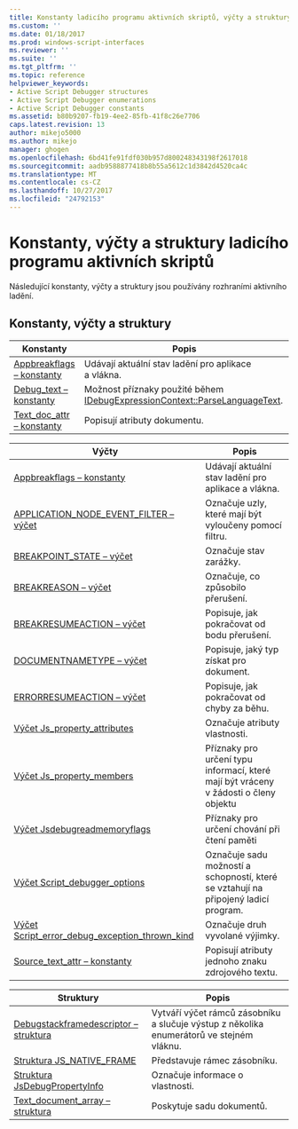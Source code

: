 ```yaml
---
title: Konstanty ladicího programu aktivních skriptů, výčty a struktury | Microsoft Docs
ms.custom: ''
ms.date: 01/18/2017
ms.prod: windows-script-interfaces
ms.reviewer: ''
ms.suite: ''
ms.tgt_pltfrm: ''
ms.topic: reference
helpviewer_keywords:
- Active Script Debugger structures
- Active Script Debugger enumerations
- Active Script Debugger constants
ms.assetid: b80b9207-fb19-4ee2-85fb-41f8c26e7706
caps.latest.revision: 13
author: mikejo5000
ms.author: mikejo
manager: ghogen
ms.openlocfilehash: 6bd41fe91fdf030b957d800248343198f2617018
ms.sourcegitcommit: aadb9588877418b8b55a5612c1d3842d4520ca4c
ms.translationtype: MT
ms.contentlocale: cs-CZ
ms.lasthandoff: 10/27/2017
ms.locfileid: "24792153"
---
```

# <a name="active-script-debugger-constants-enumerations-and-structures"></a>Konstanty, výčty a struktury ladicího programu aktivních skriptů
Následující konstanty, výčty a struktury jsou používány rozhraními aktivního ladění.  
  
## <a name="constants-enumerations-and-structures"></a>Konstanty, výčty a struktury  
  
|Konstanty|Popis|  
|---------------|-----------------|  
|[Appbreakflags – konstanty](../../winscript/reference/appbreakflags-enumeration.md)|Udávají aktuální stav ladění pro aplikace a vlákna.|  
|[Debug_text – konstanty](../../winscript/reference/debug-text-constants.md)|Možnost příznaky použité během [IDebugExpressionContext::ParseLanguageText](../../winscript/reference/idebugexpressioncontext-parselanguagetext.md).|  
|[Text_doc_attr – konstanty](../../winscript/reference/text-doc-attr-constants.md)|Popisují atributy dokumentu.|  
  
|Výčty|Popis|  
|------------------|-----------------|  
|[Appbreakflags – konstanty](../../winscript/reference/appbreakflags-enumeration.md)|Udávají aktuální stav ladění pro aplikace a vlákna.|  
|[APPLICATION_NODE_EVENT_FILTER – výčet](../../winscript/reference/application-node-event-filter-enumeration.md)|Označuje uzly, které mají být vyloučeny pomocí filtru.|  
|[BREAKPOINT_STATE – výčet](../../winscript/reference/breakpoint-state-enumeration.md)|Označuje stav zarážky.|  
|[BREAKREASON – výčet](../../winscript/reference/breakreason-enumeration.md)|Označuje, co způsobilo přerušení.|  
|[BREAKRESUMEACTION – výčet](../../winscript/reference/breakresumeaction-enumeration.md)|Popisuje, jak pokračovat od bodu přerušení.|  
|[DOCUMENTNAMETYPE – výčet](../../winscript/reference/documentnametype-enumeration.md)|Popisuje, jaký typ získat pro dokument.|  
|[ERRORRESUMEACTION – výčet](../../winscript/reference/errorresumeaction-enumeration.md)|Popisuje, jak pokračovat od chyby za běhu.|  
|[Výčet Js_property_attributes](../../winscript/reference/js-property-attributes-enumeration.md)|Označuje atributy vlastnosti.|  
|[Výčet Js_property_members](../../winscript/reference/js-property-members-enumeration.md)|Příznaky pro určení typu informací, které mají být vráceny v žádosti o členy objektu|  
|[Výčet Jsdebugreadmemoryflags](../../winscript/reference/jsdebugreadmemoryflags-enumeration.md)|Příznaky pro určení chování při čtení paměti|  
|[Výčet Script_debugger_options](../../winscript/reference/script-debugger-options-enumeration.md)|Označuje sadu možností a schopností, které se vztahují na připojený ladicí program.|  
|[Výčet Script_error_debug_exception_thrown_kind](../../winscript/reference/script-error-debug-exception-thrown-kind-enumeration.md)|Označuje druh vyvolané výjimky.|  
|[Source_text_attr – konstanty](../../winscript/reference/source-text-attr-enumeration.md)|Popisují atributy jednoho znaku zdrojového textu.|  
  
|Struktury|Popis|  
|----------------|-----------------|  
|[Debugstackframedescriptor – struktura](../../winscript/reference/debugstackframedescriptor-structure.md)|Vytváří výčet rámců zásobníku a slučuje výstup z několika enumerátorů ve stejném vláknu.|  
|[Struktura JS_NATIVE_FRAME](../../winscript/reference/js-native-frame-structure.md)|Představuje rámec zásobníku.|  
|[Struktura JsDebugPropertyInfo](../../winscript/reference/jsdebugpropertyinfo-structure.md)|Označuje informace o vlastnosti.|  
|[Text_document_array – struktura](../../winscript/reference/text-document-array-structure.md)|Poskytuje sadu dokumentů.|